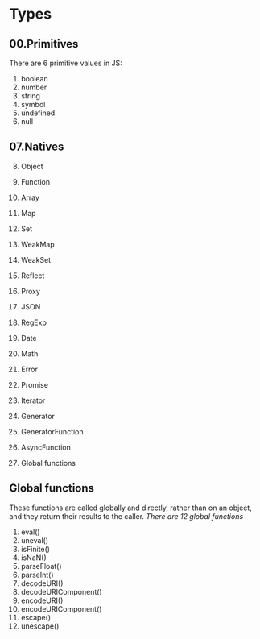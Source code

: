 # Types

## 00.Primitives
There are 6 primitive values in JS:

01. boolean
02. number
03. string
04. symbol
05. undefined
06. null

## 07.Natives
08. Object
09. Function
10. Array
11. Map
12. Set
13. WeakMap
14. WeakSet

15. Reflect
16. Proxy
17. JSON

18. RegExp
19. Date
20. Math
21. Error

21. Promise
22. Iterator
23. Generator
24. GeneratorFunction
25. AsyncFunction
26. Global functions





## Global functions
These functions are called globally and directly, rather than
on an object, and they return their results to the caller.
*There are 12 global functions*
1.  eval()
2.  uneval()
3.  isFinite()
4.  isNaN()
5.  parseFloat()
6.  parseInt()
7.  decodeURI()
8.  decodeURIComponent()
9.  encodeURI()
10. encodeURIComponent()
11. escape()
12. unescape()


